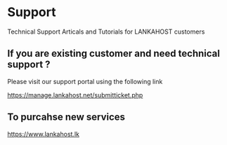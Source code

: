 # Support
Technical Support Articals and Tutorials for LANKAHOST customers
## If you are existing customer and need technical support ? 
Please visit our support portal using the following link

https://manage.lankahost.net/submitticket.php

## To purcahse new services
https://www.lankahost.lk
